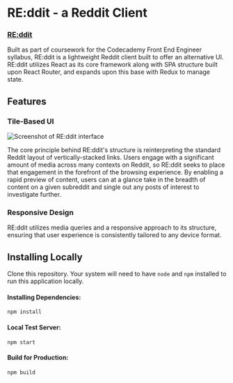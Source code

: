 # RE:ddit - a Reddit Client
### [RE:ddit](https://re-ddit.netlify.app)
Built as part of coursework for the Codecademy Front End Engineer syllabus, RE:ddit is a lightweight Reddit client built to offer an alternative UI. RE:ddit utilizes React as its core framework along with SPA structure built upon React Router, and expands upon this base with Redux to manage state.

## Features

### Tile-Based UI

![Screenshot of RE:ddit interface](https://res.cloudinary.com/ddq3vhxki/image/upload/v1665159196/re:ddit/tile-ui.png)

The core principle behind RE:ddit's structure is reinterpreting the standard Reddit layout of vertically-stacked links. Users engage with a significant amount of media across many contexts on Reddit, so RE:ddit seeks to place that engagement in the forefront of the browsing experience. By enabling a rapid preview of content, users can at a glance take in the breadth of content on a given subreddit and single out any posts of interest to investigate further.

### Responsive Design

RE:ddit utilizes media queries and a responsive approach to its structure, ensuring that user experience is consistently tailored to any device format.

## Installing Locally

Clone this repository. Your system will need to have `node` and `npm` installed to run this application locally.

#### Installing Dependencies: 
`npm install` 

#### Local Test Server: 
`npm start`

#### Build for Production: 
`npm build` 